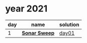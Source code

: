 # year 2021

| day | name | solution |
| --- | --- | --- |
| 1 | **[Sonar Sweep](https://adventofcode.com/2021/day/1)** | [day01](/aoc/src/bin/aoc2021/aoc2021_01.rs) |